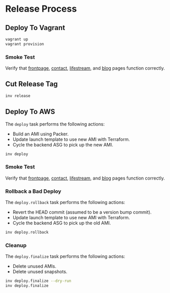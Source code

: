 # Release Process

## Deploy To Vagrant

```bash
vagrant up
vagrant provision
```

### Smoke Test

Verify that [frontpage](https://local.hyperboladc.net/), [contact](https://local.hyperboladc.net/contact/),
[lifestream](https://local.hyperboladc.net/lifestream/), and [blog](https://local.hyperboladc.net/w/)
pages function correctly.

## Cut Release Tag

```bash
inv release
```

## Deploy To AWS

The `deploy` task performs the following actions:

-   Build an AMI using Packer.
-   Update launch template to use new AMI with Terraform.
-   Cycle the backend ASG to pick up the new AMI.

```bash
inv deploy
```

### Smoke Test

Verify that [frontpage](https://hyperbo.la/), [contact](https://hyperbo.la/contact/),
[lifestream](https://hyperbo.la/lifestream/), and [blog](https://hyperbo.la/w/) pages
function correctly.

### Rollback a Bad Deploy

The `deploy.rollback` task performs the following actions:

-   Revert the HEAD commit (assumed to be a version bump commit).
-   Update launch template to use new AMI with Terraform.
-   Cycle the backend ASG to pick up the old AMI.

```bash
inv deploy.rollback
```

### Cleanup

The `deploy.finalize` task performs the following actions:

-   Delete unused AMIs.
-   Delete unused snapshots.

```bash
inv deploy.finalize --dry-run
inv deploy.finalize
```
